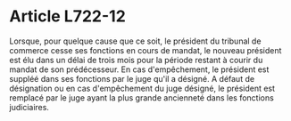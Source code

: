 # Article L722-12

Lorsque, pour quelque cause que ce soit, le président du tribunal de commerce cesse ses fonctions en cours de mandat, le nouveau président est élu dans un délai de trois mois pour la période restant à courir du mandat de son prédécesseur.   En cas d'empêchement, le président est suppléé dans ses fonctions par le juge qu'il a désigné. A défaut de désignation ou en cas d'empêchement du juge désigné, le président est remplacé par le juge ayant la plus grande ancienneté dans les fonctions judiciaires.